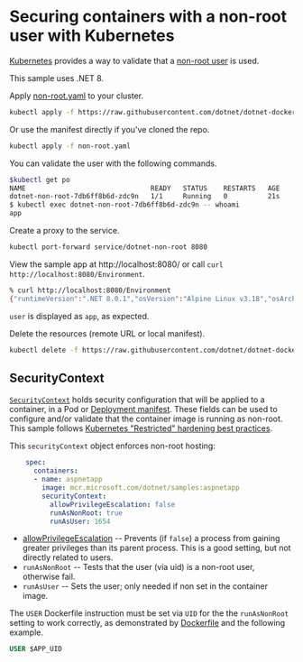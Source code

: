 # Securing containers with a non-root user with Kubernetes

[Kubernetes](https://kubernetes.io/) provides a way to validate that a [non-root user](https://devblogs.microsoft.com/dotnet/securing-containers-with-rootless/) is used.

This sample uses .NET 8.

Apply [non-root.yaml](non-root.yaml) to your cluster.

```bash
kubectl apply -f https://raw.githubusercontent.com/dotnet/dotnet-docker/main/samples/kubernetes/non-root/non-root.yaml
```

Or use the manifest directly if you've cloned the repo.

```bash
kubectl apply -f non-root.yaml
```

You can validate the user with the following commands.

```bash
$kubectl get po
NAME                               READY   STATUS    RESTARTS   AGE
dotnet-non-root-7db6ff8b6d-zdc9n   1/1     Running   0          21s
$ kubectl exec dotnet-non-root-7db6ff8b6d-zdc9n -- whoami
app
```

Create a proxy to the service.

```bash
kubectl port-forward service/dotnet-non-root 8080
```

View the sample app at http://localhost:8080/ or call `curl http://localhost:8080/Environment`.

```bash
% curl http://localhost:8080/Environment
{"runtimeVersion":".NET 8.0.1","osVersion":"Alpine Linux v3.18","osArchitecture":"X64","user":"app","processorCount":8,"totalAvailableMemoryBytes":67373219840,"memoryLimit":0,"memoryUsage":30576640,"hostName":"dotnet-non-root-7bdbc96b8-bcp6c"}
```

`user` is displayed as `app`, as expected.

Delete the resources (remote URL or local manifest).

```bash
kubectl delete -f https://raw.githubusercontent.com/dotnet/dotnet-docker/main/samples/kubernetes/non-root/non-root.yaml
```

## SecurityContext

[`SecurityContext`](https://kubernetes.io/docs/reference/generated/kubernetes-api/v1.24/#securitycontext-v1-core) holds security configuration that will be applied to a container, in a Pod or [Deployment manifest](non-root.yaml). These fields can be used to configure and/or validate that the container image is running as non-root. This sample follows [Kubernetes "Restricted" hardening best practices](https://kubernetes.io/docs/concepts/security/pod-security-standards/#restricted).

This `securityContext` object enforces non-root hosting:

```yml
    spec:
      containers:
      - name: aspnetapp
        image: mcr.microsoft.com/dotnet/samples:aspnetapp
        securityContext:
          allowPrivilegeEscalation: false
          runAsNonRoot: true
          runAsUser: 1654
```

- [allowPrivilegeEscalation](https://kubernetes.io/docs/tasks/configure-pod-container/security-context/) -- Prevents (if `false`) a process from gaining greater privileges than its parent process. This is a good setting, but not directly related to users.
- `runAsNonRoot` -- Tests that the user (via uid) is a non-root user, otherwise fail.
- `runAsUser` -- Sets the user; only needed if non set in the container image.

The `USER` Dockerfile instruction must be set via `UID` for the the `runAsNonRoot` setting to work correctly, as demonstrated by [Dockerfile](https://github.com/dotnet/dotnet-docker/blob/7bca20cb06e1f912fc2e7fa8ce04dda606277537/samples/aspnetapp/Dockerfile#L21) and the following example.

```dockerfile
USER $APP_UID
```
